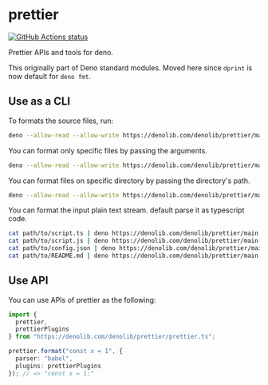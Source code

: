 # prettier

[![GitHub Actions status](https://github.com/denolib/prettier/workflows/CI/badge.svg?branch=master)](https://github.com/denolib/prettier/actions)

Prettier APIs and tools for deno.

This originally part of Deno standard modules. Moved here since `dprint` is now default
for `deno fmt`.

## Use as a CLI

To formats the source files, run:

```bash
deno --allow-read --allow-write https://denolib.com/denolib/prettier/main.ts
```

You can format only specific files by passing the arguments.

```bash
deno --allow-read --allow-write https://denolib.com/denolib/prettier/main.ts path/to/script.ts
```

You can format files on specific directory by passing the directory's path.

```bash
deno --allow-read --allow-write https://denolib.com/denolib/prettier/main.ts path/to/script.ts
```

You can format the input plain text stream. default parse it as typescript code.

```bash
cat path/to/script.ts | deno https://denolib.com/denolib/prettier/main.ts
cat path/to/script.js | deno https://denolib.com/denolib/prettier/main.ts --stdin-parser=babel
cat path/to/config.json | deno https://denolib.com/denolib/prettier/main.ts --stdin-parser=json
cat path/to/README.md | deno https://denolib.com/denolib/prettier/main.ts --stdin-parser=markdown
```

## Use API

You can use APIs of prettier as the following:

```ts
import {
  prettier,
  prettierPlugins
} from "https://denolib.com/denolib/prettier/prettier.ts";

prettier.format("const x = 1", {
  parser: "babel",
  plugins: prettierPlugins
}); // => "const x = 1;"
```
